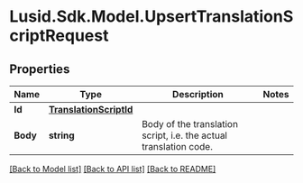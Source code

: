 # Lusid.Sdk.Model.UpsertTranslationScriptRequest

## Properties

Name | Type | Description | Notes
------------ | ------------- | ------------- | -------------
**Id** | [**TranslationScriptId**](TranslationScriptId.md) |  | 
**Body** | **string** | Body of the translation script, i.e. the actual translation code. | 

[[Back to Model list]](../README.md#documentation-for-models) [[Back to API list]](../README.md#documentation-for-api-endpoints) [[Back to README]](../README.md)

